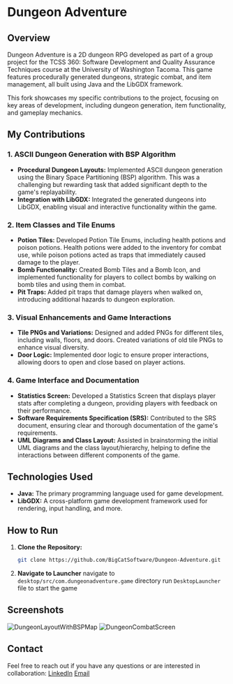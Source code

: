 # Dungeon Adventure

## Overview
Dungeon Adventure is a 2D dungeon RPG developed as part of a group project for the TCSS 360: Software Development and Quality Assurance Techniques course at the University of Washington Tacoma. This game features procedurally generated dungeons, strategic combat, and item management, all built using Java and the LibGDX framework.

This fork showcases my specific contributions to the project, focusing on key areas of development, including dungeon generation, item functionality, and gameplay mechanics.

## My Contributions

### 1. ASCII Dungeon Generation with BSP Algorithm
- **Procedural Dungeon Layouts:** Implemented ASCII dungeon generation using the Binary Space Partitioning (BSP) algorithm. This was a challenging but rewarding task that added significant depth to the game's replayability.
- **Integration with LibGDX:** Integrated the generated dungeons into LibGDX, enabling visual and interactive functionality within the game.

### 2. Item Classes and Tile Enums
- **Potion Tiles:** Developed Potion Tile Enums, including health potions and poison potions. Health potions were added to the inventory for combat use, while poison potions acted as traps that immediately caused damage to the player.
- **Bomb Functionality:** Created Bomb Tiles and a Bomb Icon, and implemented functionality for players to collect bombs by walking on bomb tiles and using them in combat.
- **Pit Traps:** Added pit traps that damage players when walked on, introducing additional hazards to dungeon exploration.

### 3. Visual Enhancements and Game Interactions
- **Tile PNGs and Variations:** Designed and added PNGs for different tiles, including walls, floors, and doors. Created variations of old tile PNGs to enhance visual diversity.
- **Door Logic:** Implemented door logic to ensure proper interactions, allowing doors to open and close based on player actions.

### 4. Game Interface and Documentation
- **Statistics Screen:** Developed a Statistics Screen that displays player stats after completing a dungeon, providing players with feedback on their performance.
- **Software Requirements Specification (SRS):** Contributed to the SRS document, ensuring clear and thorough documentation of the game's requirements.
- **UML Diagrams and Class Layout:** Assisted in brainstorming the initial UML diagrams and the class layout/hierarchy, helping to define the interactions between different components of the game.

## Technologies Used
- **Java:** The primary programming language used for game development.
- **LibGDX:** A cross-platform game development framework used for rendering, input handling, and more.

## How to Run
1. **Clone the Repository:**
   ```bash
   git clone https://github.com/BigCatSoftware/Dungeon-Adventure.git
2. **Navigate to Launcher**
   navigate to `desktop/src/com.dungeonadventure.game` directory
   run `DesktopLauncher` file to start the game

## Screenshots
![DungeonLayoutWithBSPMap](https://github.com/user-attachments/assets/4e8ebc2b-3cd4-4a4a-884d-9113a5057f15)
![DungeonCombatScreen](https://github.com/user-attachments/assets/e2362f9d-dc12-4115-b6da-7c8439fe05e3)

## Contact
Feel free to reach out if you have any questions or are interested in collaboration:
[LinkedIn](https://www.linkedin.com/in/tigerschueler)
[Email](mailto:tigerschuelerr@gmail.com)

